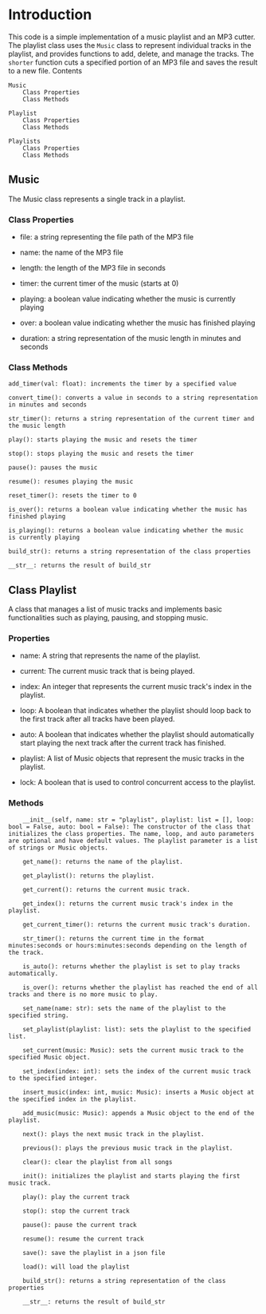 # Introduction

This code is a simple implementation of a music playlist and an MP3 cutter. The playlist class uses the `Music` class to represent individual tracks in the playlist, and provides functions to add, delete, and manage the tracks. The `shorter` function cuts a specified portion of an MP3 file and saves the result to a new file.
Contents

    Music
        Class Properties
        Class Methods

    Playlist
        Class Properties
        Class Methods

    Playlists
        Class Properties
        Class Methods

## Music

The Music class represents a single track in a playlist.

### Class Properties

- file: a string representing the file path of the MP3 file

- name: the name of the MP3 file
- length: the length of the MP3 file in seconds
- timer: the current timer of the music (starts at 0)
- playing: a boolean value indicating whether the music is currently playing
- over: a boolean value indicating whether the music has finished playing
- duration: a string representation of the music length in minutes and seconds

### Class Methods

    add_timer(val: float): increments the timer by a specified value

    convert_time(): converts a value in seconds to a string representation in minutes and seconds

    str_timer(): returns a string representation of the current timer and the music length

    play(): starts playing the music and resets the timer

    stop(): stops playing the music and resets the timer

    pause(): pauses the music

    resume(): resumes playing the music

    reset_timer(): resets the timer to 0

    is_over(): returns a boolean value indicating whether the music has
    finished playing

    is_playing(): returns a boolean value indicating whether the music
    is currently playing

    build_str(): returns a string representation of the class properties

    __str__: returns the result of build_str


## Class Playlist

A class that manages a list of music tracks and implements basic functionalities such as playing, pausing, and stopping music.

### Properties

- name: A string that represents the name of the playlist.

- current: The current music track that is being played.
- index: An integer that represents the current music track's index in the playlist.
- loop: A boolean that indicates whether the playlist should loop back to the first track after all tracks have been played.
- auto: A boolean that indicates whether the playlist should automatically start playing the next track after the current track has finished.
- playlist: A list of Music objects that represent the music tracks in the playlist.
- lock: A boolean that is used to control concurrent access to the playlist.

### Methods

        __init__(self, name: str = "playlist", playlist: list = [], loop: bool = False, auto: bool = False): The constructor of the class that initializes the class properties. The name, loop, and auto parameters are optional and have default values. The playlist parameter is a list of strings or Music objects.

        get_name(): returns the name of the playlist.

        get_playlist(): returns the playlist.

        get_current(): returns the current music track.

        get_index(): returns the current music track's index in the playlist.

        get_current_timer(): returns the current music track's duration.

        str_timer(): returns the current time in the format minutes:seconds or hours:minutes:seconds depending on the length of the track.

        is_auto(): returns whether the playlist is set to play tracks automatically.

        is_over(): returns whether the playlist has reached the end of all tracks and there is no more music to play.

        set_name(name: str): sets the name of the playlist to the specified string.

        set_playlist(playlist: list): sets the playlist to the specified list.

        set_current(music: Music): sets the current music track to the specified Music object.

        set_index(index: int): sets the index of the current music track to the specified integer.

        insert_music(index: int, music: Music): inserts a Music object at the specified index in the playlist.

        add_music(music: Music): appends a Music object to the end of the playlist.

        next(): plays the next music track in the playlist.

        previous(): plays the previous music track in the playlist.

        clear(): clear the playlist from all songs

        init(): initializes the playlist and starts playing the first music track.

        play(): play the current track

        stop(): stop the current track

        pause(): pause the current track

        resume(): resume the current track

        save(): save the playlist in a json file

        load(): will load the playlist

        build_str(): returns a string representation of the class properties

        __str__: returns the result of build_str
        
